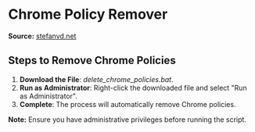 # Chrome Policy Remover

**Source:** [stefanvd.net](https://www.stefanvd.net/project/chrome-policy-remover)

## Steps to Remove Chrome Policies
1. **Download the File**: *delete_chrome_policies.bat*.
2. **Run as Administrator**: Right-click the downloaded file and select "Run as Administrator".
3. **Complete**: The process will automatically remove Chrome policies.

**Note:** Ensure you have administrative privileges before running the script.
